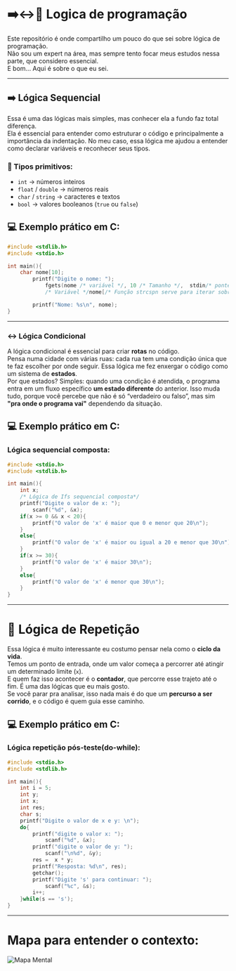 # ➡️↔️🔄 Logica de programação

Este repositório é onde compartilho um pouco do que sei sobre lógica de programação.  
Não sou um expert na área, mas sempre tento focar meus estudos nessa parte, que considero essencial.  
E bom... Aqui é sobre o que eu sei.

---

## ➡️ Lógica Sequencial

Essa é uma das lógicas mais simples, mas conhecer ela a fundo faz total diferença.  
Ela é essencial para entender como estruturar o código e principalmente a importância da indentação.
No meu caso, essa lógica me ajudou a entender como declarar variáveis e reconhecer seus tipos.

### 🧪 Tipos primitivos:
- `int` → números inteiros  
- `float` / `double` → números reais  
- `char` / `string` → caracteres e textos  
- `bool` → valores booleanos (`true` ou `false`)

## 💻 Exemplo prático em C:

```c
#include <stdlib.h>
#include <stdio.h>

int main(){
    char nome[10];
        printf("Digite o nome: ");
            fgets(nome /* variável */, 10 /* Tamanho */,  stdin/* ponteiro do tipo *FILE */);
            /* Variável */nome[/* Função strcspn serve para iterar sobre o valor para encontrar o caractere*/strcspn(nome, "\n")] = '\0'/* Caractere \n*/;

        printf("Nome: %s\n", nome);
}
```

---

### ↔️ Lógica Condicional

A lógica condicional é essencial para criar **rotas** no código.  
Pensa numa cidade com várias ruas: cada rua tem uma condição única que te faz escolher por onde seguir.
Essa lógica me fez enxergar o código como um sistema de **estados**.  
Por que estados? Simples: quando uma condição é atendida, o programa entra em um fluxo específico **um estado diferente** do anterior.
Isso muda tudo, porque você percebe que não é só “verdadeiro ou falso”, mas sim **"pra onde o programa vai"** dependendo da situação.

## 💻 Exemplo prático em C:
### Lógica sequencial composta:

```c
#include <stdio.h>
#include <stdlib.h>

int main(){
    int x;
    /* Lógica de Ifs sequencial composta*/
    printf("Digite o valor de x: ");
        scanf("%d", &x);
    if(x >= 0 && x < 20){
        printf("O valor de 'x' é maior que 0 e menor que 20\n");
    }
    else{
        printf("O valor de 'x' é maior ou igual a 20 e menor que 30\n");
    }
    if(x >= 30){
        printf("O valor de 'x' é maior 30\n");
    }
    else{
        printf("O valor de 'x' é menor que 30\n");
    }
}
```

---

# 🔄 Lógica de Repetição

Essa lógica é muito interessante eu costumo pensar nela como o **ciclo da vida**.  
Temos um ponto de entrada, onde um valor começa a percorrer até atingir um determinado limite (`x`).  
E quem faz isso acontecer é o **contador**, que percorre esse trajeto até o fim.
É uma das lógicas que eu mais gosto.  
Se você parar pra analisar, isso nada mais é do que um **percurso a ser corrido**, e o código é quem guia esse caminho.

## 💻 Exemplo prático em C:
### Lógica repetição pós-teste(do-while):

```c
#include <stdio.h>
#include <stdlib.h>

int main(){
    int i = 5;
    int y;
    int x;
    int res;
    char s;
    printf("Digite o valor de x e y: \n");
    do{
        printf("digite o valor x: ");
            scanf("%d", &x);
        printf("digite o valor de y: ");
            scanf("\n%d", &y);
        res =  x * y;
        printf("Resposta: %d\n", res);
        getchar();
        printf("Digite 's' para continuar: ");
            scanf("%c", &s);
        i++;
    }while(s == 's');
}
```

---

# Mapa para entender o contexto:

![Mapa Mental](./mapa.png)